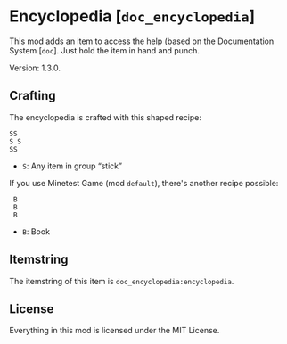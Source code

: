 # Encyclopedia [`doc_encyclopedia`]
This mod adds an item to access the help (based on the
Documentation System [`doc`]. Just hold the item in hand and punch.

Version: 1.3.0.

## Crafting
The encyclopedia is crafted with this shaped recipe:

    SS
    S S
    SS

* `S`: Any item in group “stick”

If you use Minetest Game (mod `default`), there's another recipe
possible:

     B
     B
     B

* `B`: Book

## Itemstring
The itemstring of this item is `doc_encyclopedia:encyclopedia`.

## License
Everything in this mod is licensed under the MIT License.
